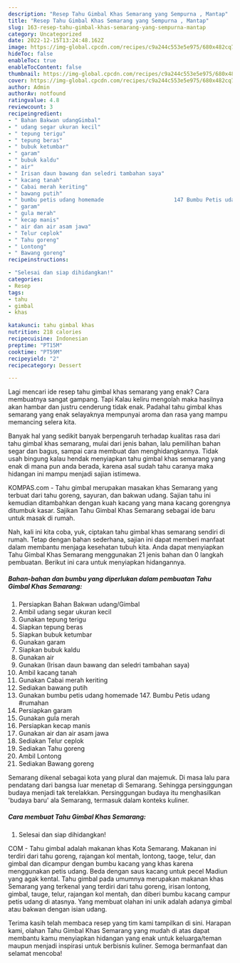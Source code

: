 ```yaml
---
description: "Resep Tahu Gimbal Khas Semarang yang Sempurna , Mantap"
title: "Resep Tahu Gimbal Khas Semarang yang Sempurna , Mantap"
slug: 163-resep-tahu-gimbal-khas-semarang-yang-sempurna-mantap
category: Uncategorized
date: 2022-12-15T13:24:48.162Z
image: https://img-global.cpcdn.com/recipes/c9a244c553e5e975/680x482cq70/tahu-gimbal-khas-semarang-foto-resep-utama.jpg
hideToc: false
enableToc: true
enableTocContent: false
thumbnail: https://img-global.cpcdn.com/recipes/c9a244c553e5e975/680x482cq70/tahu-gimbal-khas-semarang-foto-resep-utama.jpg
cover: https://img-global.cpcdn.com/recipes/c9a244c553e5e975/680x482cq70/tahu-gimbal-khas-semarang-foto-resep-utama.jpg
author: Admin
authorAv: notfound
ratingvalue: 4.8
reviewcount: 3
recipeingredient:
- " Bahan Bakwan udangGimbal"
- " udang segar ukuran kecil"
- " tepung terigu"
- " tepung beras"
- " bubuk ketumbar"
- " garam"
- " bubuk kaldu"
- " air"
- " Irisan daun bawang dan seledri tambahan saya"
- " kacang tanah"
- " Cabai merah keriting"
- " bawang putih"
- " bumbu petis udang homemade                      147 Bumbu Petis udang rumahan"
- " garam"
- " gula merah"
- " kecap manis"
- " air dan air asam jawa"
- " Telur ceplok"
- " Tahu goreng"
- " Lontong"
- " Bawang goreng"
recipeinstructions:

- "Selesai dan siap dihidangkan!"
categories:
- Resep
tags:
- tahu
- gimbal
- khas

katakunci: tahu gimbal khas 
nutrition: 218 calories
recipecuisine: Indonesian
preptime: "PT15M"
cooktime: "PT59M"
recipeyield: "2"
recipecategory: Dessert

---
```



Lagi mencari ide resep tahu gimbal khas semarang yang enak? Cara membuatnya sangat gampang. Tapi Kalau keliru mengolah maka hasilnya akan hambar dan justru cenderung tidak enak. Padahal tahu gimbal khas semarang yang enak selayaknya mempunyai aroma dan rasa yang mampu memancing selera kita.


Banyak hal yang sedikit banyak berpengaruh terhadap kualitas rasa dari tahu gimbal khas semarang, mulai dari jenis bahan, lalu pemilihan bahan segar dan bagus, sampai cara membuat dan menghidangkannya. Tidak usah bingung kalau hendak menyiapkan tahu gimbal khas semarang yang enak di mana pun anda berada, karena asal sudah tahu caranya maka hidangan ini mampu menjadi sajian istimewa.

KOMPAS.com - Tahu gimbal merupakan masakan khas Semarang yang terbuat dari tahu goreng, sayuran, dan bakwan udang. Sajian tahu ini kemudian ditambahkan dengan kuah kacang yang mana kacang gorengnya ditumbuk kasar. Sajikan Tahu Gimbal Khas Semarang sebagai ide baru untuk masak di rumah.


Nah, kali ini kita coba, yuk, ciptakan tahu gimbal khas semarang sendiri di rumah. Tetap dengan bahan sederhana, sajian ini dapat memberi manfaat dalam membantu menjaga kesehatan tubuh kita. Anda dapat menyiapkan Tahu Gimbal Khas Semarang menggunakan 21 jenis bahan dan 0 langkah pembuatan. Berikut ini cara untuk menyiapkan hidangannya.

<!--inarticleads1-->

##### Bahan-bahan dan bumbu yang diperlukan dalam pembuatan Tahu Gimbal Khas Semarang:

1. Persiapkan  Bahan Bakwan udang/Gimbal
1. Ambil  udang segar ukuran kecil
1. Gunakan  tepung terigu
1. Siapkan  tepung beras
1. Siapkan  bubuk ketumbar
1. Gunakan  garam
1. Siapkan  bubuk kaldu
1. Gunakan  air
1. Gunakan  (Irisan daun bawang dan seledri tambahan saya)
1. Ambil  kacang tanah
1. Gunakan  Cabai merah keriting
1. Sediakan  bawang putih
1. Gunakan  bumbu petis udang homemade                      147. Bumbu Petis udang #rumahan
1. Persiapkan  garam
1. Gunakan  gula merah
1. Persiapkan  kecap manis
1. Gunakan  air dan air asam jawa
1. Sediakan  Telur ceplok
1. Sediakan  Tahu goreng
1. Ambil  Lontong
1. Sediakan  Bawang goreng


Semarang dikenal sebagai kota yang plural dan majemuk. Di masa lalu para pendatang dari bangsa luar menetap di Semarang. Sehingga persinggungan budaya menjadi tak terelakkan. Persinggungan budaya itu menghasilkan &#39;budaya baru&#39; ala Semarang, termasuk dalam konteks kuliner. 

<!--inarticleads2-->

##### Cara membuat Tahu Gimbal Khas Semarang:


1. Selesai dan siap dihidangkan!

COM - Tahu gimbal adalah makanan khas Kota Semarang. Makanan ini terdiri dari tahu goreng, rajangan kol mentah, lontong, taoge, telur, dan gimbal dan dicampur dengan bumbu kacang yang khas karena menggunakan petis udang. Beda dengan saus kacang untuk pecel Madiun yang agak kental. Tahu gimbal pada umumnya merupakan makanan khas Semarang yang terkenal yang terdiri dari tahu goreng, irisan lontong, gimbal, tauge, telur, rajangan kol mentah, dan diberi bumbu kacang campur petis udang di atasnya. Yang membuat olahan ini unik adalah adanya gimbal atau bakwan dengan isian udang. 

Terima kasih telah membaca resep yang tim kami tampilkan di sini. Harapan kami, olahan Tahu Gimbal Khas Semarang yang mudah di atas dapat membantu kamu menyiapkan hidangan yang enak untuk keluarga/teman maupun menjadi inspirasi untuk berbisnis kuliner. Semoga bermanfaat dan selamat mencoba!
